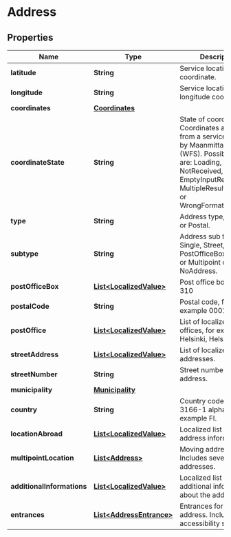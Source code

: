 
# Address

## Properties
Name | Type | Description | Notes
------------ | ------------- | ------------- | -------------
**latitude** | **String** | Service location latitude coordinate. |  [optional]
**longitude** | **String** | Service location longitude coordinate. |  [optional]
**coordinates** | [**Coordinates**](Coordinates.md) |  |  [optional]
**coordinateState** | **String** | State of coordinates. Coordinates are fetched from a service provided by Maanmittauslaitos (WFS).  Possible values are: Loading, Ok, Failed, NotReceived, EmptyInputReceived, MultipleResultsReceived or WrongFormatReceived. |  [optional]
**type** | **String** | Address type, Visiting or Postal. |  [optional]
**subtype** | **String** | Address sub type, Single, Street, PostOfficeBox, Abroad or Multipoint or NoAddress. |  [optional]
**postOfficeBox** | [**List&lt;LocalizedValue&gt;**](LocalizedValue.md) | Post office box like PL 310 |  [optional]
**postalCode** | **String** | Postal code, for example 00010. |  [optional]
**postOffice** | [**List&lt;LocalizedValue&gt;**](LocalizedValue.md) | List of localized Post offices, for example Helsinki, Helsingfors. |  [optional]
**streetAddress** | [**List&lt;LocalizedValue&gt;**](LocalizedValue.md) | List of localized street addresses. |  [optional]
**streetNumber** | **String** | Street number for street address. |  [optional]
**municipality** | [**Municipality**](Municipality.md) |  |  [optional]
**country** | **String** | Country code (ISO 3166-1 alpha-2), for example FI. |  [optional]
**locationAbroad** | [**List&lt;LocalizedValue&gt;**](LocalizedValue.md) | Localized list of foreign address information. |  [optional]
**multipointLocation** | [**List&lt;Address&gt;**](Address.md) | Moving address. Includes several street addresses. |  [optional]
**additionalInformations** | [**List&lt;LocalizedValue&gt;**](LocalizedValue.md) | Localized list of additional information about the address. |  [optional]
**entrances** | [**List&lt;AddressEntrance&gt;**](AddressEntrance.md) | Entrances for an address. Includes accessibility sentences. |  [optional]



